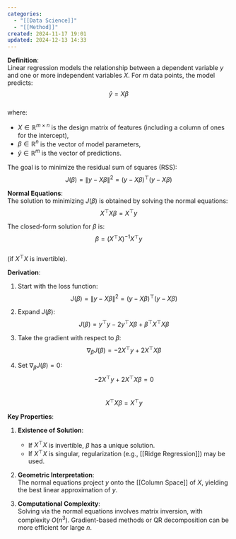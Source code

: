 ```yaml
---
categories:
  - "[[Data Science]]"
  - "[[Method]]"
created: 2024-11-17 19:01
updated: 2024-12-13 14:33
---
```

**Definition**:  
Linear regression models the relationship between a dependent variable $y$ and one or more independent variables $X$. For $m$ data points, the model predicts:  
$$\hat{y} = X\beta$$  
where:  
- $X \in \mathbb{R}^{m \times n}$ is the design matrix of features (including a column of ones for the intercept),  
- $\beta \in \mathbb{R}^n$ is the vector of model parameters,  
- $\hat{y} \in \mathbb{R}^m$ is the vector of predictions.  

The goal is to minimize the residual sum of squares (RSS):  
$$J(\beta) = \|y - X\beta\|^2 = (y - X\beta)^\top (y - X\beta)$$  

**Normal Equations**:  
The solution to minimizing $J(\beta)$ is obtained by solving the normal equations:  
$$X^\top X \beta = X^\top y$$  

The closed-form solution for $\beta$ is:  
$$\beta = (X^\top X)^{-1} X^\top y$$  
(if $X^\top X$ is invertible).  

**Derivation**:  
1. Start with the loss function:  
   $$J(\beta) = \|y - X\beta\|^2 = (y - X\beta)^\top (y - X\beta)$$  

2. Expand $J(\beta)$:  
   $$J(\beta) = y^\top y - 2y^\top X\beta + \beta^\top X^\top X\beta$$  

3. Take the gradient with respect to $\beta$:  
   $$\nabla_\beta J(\beta) = -2X^\top y + 2X^\top X\beta$$  

4. Set $\nabla_\beta J(\beta) = 0$:  
   $$-2X^\top y + 2X^\top X\beta = 0$$  
   $$X^\top X\beta = X^\top y$$

**Key Properties**:  
1. **Existence of Solution**:  
   - If $X^\top X$ is invertible, $\beta$ has a unique solution.  
   - If $X^\top X$ is singular, regularization (e.g., [[Ridge Regression]]) may be used.  

2. **Geometric Interpretation**:  
   The normal equations project $y$ onto the [[Column Space]] of $X$, yielding the best linear approximation of $y$.  

3. **Computational Complexity**:  
   Solving via the normal equations involves matrix inversion, with complexity $O(n^3)$. Gradient-based methods or QR decomposition can be more efficient for large $n$.  
